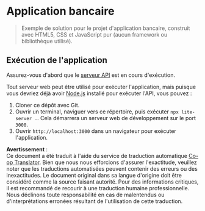 <!--
CO_OP_TRANSLATOR_METADATA:
{
  "original_hash": "461aa4fc74c6b1789c3a13b5d82c0cd9",
  "translation_date": "2025-08-24T00:10:41+00:00",
  "source_file": "7-bank-project/solution/README.md",
  "language_code": "fr"
}
-->
# Application bancaire

> Exemple de solution pour le projet d'application bancaire, construit avec HTML5, CSS et JavaScript pur (aucun framework ou bibliothèque utilisé).

## Exécution de l'application

Assurez-vous d'abord que le [serveur API](../api/README.md) est en cours d'exécution.

Tout serveur web peut être utilisé pour exécuter l'application, mais puisque vous devriez déjà avoir [Node.js](https://nodejs.org) installé pour exécuter l'API, vous pouvez :

1. Cloner ce dépôt avec Git.
2. Ouvrir un terminal, naviguer vers ce répertoire, puis exécuter `npx lite-server .`. Cela démarrera un serveur web de développement sur le port `3000`.
3. Ouvrir `http://localhost:3000` dans un navigateur pour exécuter l'application.

**Avertissement** :  
Ce document a été traduit à l'aide du service de traduction automatique [Co-op Translator](https://github.com/Azure/co-op-translator). Bien que nous nous efforcions d'assurer l'exactitude, veuillez noter que les traductions automatisées peuvent contenir des erreurs ou des inexactitudes. Le document original dans sa langue d'origine doit être considéré comme la source faisant autorité. Pour des informations critiques, il est recommandé de recourir à une traduction humaine professionnelle. Nous déclinons toute responsabilité en cas de malentendus ou d'interprétations erronées résultant de l'utilisation de cette traduction.